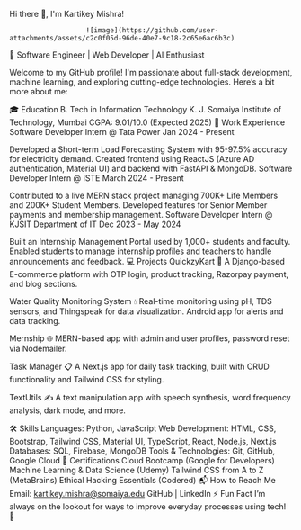 Hi there 👋, I'm Kartikey Mishra!




                       ![image](https://github.com/user-attachments/assets/c2c0f05d-96de-40e7-9c18-2c65e6ac6b3c)






🔹 Software Engineer | Web Developer | AI Enthusiast



Welcome to my GitHub profile! I'm passionate about full-stack development, machine learning, and exploring cutting-edge technologies. Here’s a bit more about me:

🎓 Education
B. Tech in Information Technology
K. J. Somaiya Institute of Technology, Mumbai
CGPA: 9.01/10.0 (Expected 2025)
💼 Work Experience
Software Developer Intern @ Tata Power
Jan 2024 - Present

Developed a Short-term Load Forecasting System with 95-97.5% accuracy for electricity demand.
Created frontend using ReactJS (Azure AD authentication, Material UI) and backend with FastAPI & MongoDB.
Software Developer Intern @ ISTE
March 2024 - Present

Contributed to a live MERN stack project managing 700K+ Life Members and 200K+ Student Members.
Developed features for Senior Member payments and membership management.
Software Developer Intern @ KJSIT Department of IT
Dec 2023 - May 2024

Built an Internship Management Portal used by 1,000+ students and faculty.
Enabled students to manage internship profiles and teachers to handle announcements and feedback.
💻 Projects
QuickzyKart 🛒
A Django-based E-commerce platform with OTP login, product tracking, Razorpay payment, and blog sections.

Water Quality Monitoring System 💧
Real-time monitoring using pH, TDS sensors, and Thingspeak for data visualization. Android app for alerts and data tracking.

Mernship 🌐
MERN-based app with admin and user profiles, password reset via Nodemailer.

Task Manager 📋
A Next.js app for daily task tracking, built with CRUD functionality and Tailwind CSS for styling.

TextUtils ✍️
A text manipulation app with speech synthesis, word frequency analysis, dark mode, and more.

🛠️ Skills
Languages: Python, JavaScript
Web Development: HTML, CSS, Bootstrap, Tailwind CSS, Material UI, TypeScript, React, Node.js, Next.js
Databases: SQL, Firebase, MongoDB
Tools & Technologies: Git, GitHub, Google Cloud
📜 Certifications
Cloud Bootcamp (Google for Developers)
Machine Learning & Data Science (Udemy)
Tailwind CSS from A to Z (MetaBrains)
Ethical Hacking Essentials (Codered)
📬 How to Reach Me
Email: kartikey.mishra@somaiya.edu
GitHub | LinkedIn
⚡ Fun Fact
I’m always on the lookout for ways to improve everyday processes using tech! 🚀

